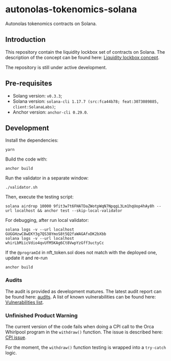 # autonolas-tokenomics-solana
Autonolas tokenomics contracts on Solana.

## Introduction
This repository contain the liquidity lockbox set of contracts on Solana. The description of the concept can be found here:
[Liquidity lockbox concept](https://github.com/valory-xyz/autonolas-tokenomics-solana/blob/main/docs/Bonding_mechanism_with_liquidity_on_Solana?raw=true).

The repository is still under active development.

## Pre-requisites
- Solang version: `v0.3.3`;
- Solana version: `solana-cli 1.17.7 (src:fca44b78; feat:3073089885, client:SolanaLabs)`;
- Anchor version: `anchor-cli 0.29.0`.

## Development
Install the dependencies:
```
yarn
```

Build the code with:
```
anchor build
```

Run the validator in a separate window:
```
./validator.sh
```

Then, execute the testing script:
```
solana airdrop 10000 9fit3w7t6FHATDaZWotpWqN7NpqgL3Lm1hqUop4hAy8h --url localhost && anchor test --skip-local-validator
```

For debugging, after run local validator:
```
solana logs -v --url localhost GUGGHzwC8wEKY3g7QS38YmoS8t5Q2faWAGAfxDK2bXbb
solana logs -v --url localhost whirLbMiicVdio4qvUfM5KAg6Ct8VwpYzGff3uctyCc

```

If the `@programId` in nft_token.sol does not match with the deployed one, update it and re-run
```
anchor build
```

### Audits
The audit is provided as development matures. The latest audit report can be found here: [audits](https://github.com/valory-xyz/autonolas-tokenomics-solana/blob/main/audits).
A list of known vulnerabilities can be found here: [Vulnerabilities list](https://github.com/valory-xyz/autonolas-tokenomics-solana/blob/main/docs/Vulnerabilities_list_tokenomics-solana.pdf?raw=true).

### Unfinished Product Warning
The current version of the code fails when doing a CPI call to the Orca Whirlpool program in the `withdraw()` function.
The issue is described here: [CPI issue](https://github.com/hyperledger/solang/issues/1610).

For the moment, the `withdraw()` function testing is wrapped into a `try-catch` logic.